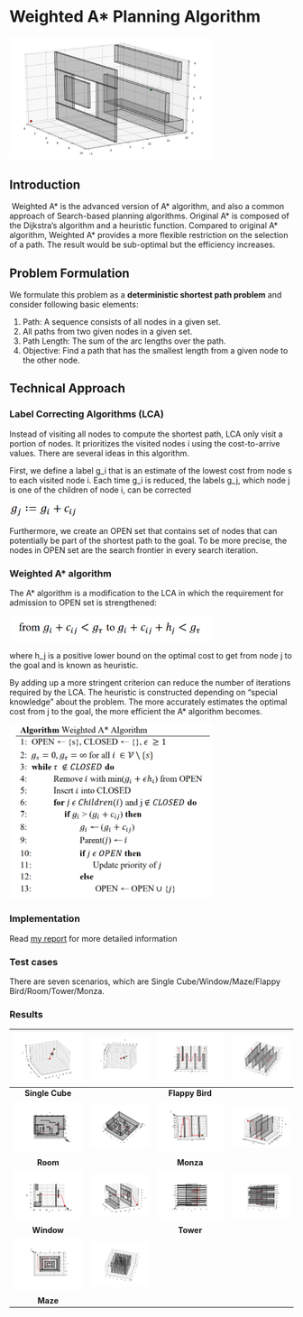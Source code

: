 # Weighted A* Planning Algorithm

<img src="https://github.com/coldhenry/weighted-Astar-planning-algorithm/blob/master/pic/show.png" width="360">

## Introduction

​	Weighted A* is the advanced version of A* algorithm, and also a common approach of Search-based planning algorithms. Original A* is composed of the Dijkstra’s algorithm and a heuristic function. Compared to original A* algorithm, Weighted A* provides a more flexible restriction on the selection of a path. The result would be sub-optimal but the efficiency increases. 



## Problem Formulation 

We formulate this problem as a **deterministic shortest path problem** and consider following basic elements:

1. Path: A sequence consists of all nodes in a given set.
2. All paths from two given nodes in a given set.
3. Path Length: The sum of the arc lengths over the path.
4. Objective: Find a path that has the smallest length from a given node to the other node.


## Technical Approach

### Label Correcting Algorithms (LCA)

Instead of visiting all nodes to compute the shortest path, LCA only visit a portion of nodes. It prioritizes the visited nodes i using the cost-to-arrive values. There are several ideas in this algorithm. 

First, we define a label g_i  that is an estimate of the lowest cost from node s to each visited node i. Each time g_i is reduced, the labels g_j, which node j is one of the children of node i, can be corrected 

<img src="https://github.com/coldhenry/weighted-Astar-planning-algorithm/blob/master/pic/LCA.png" width="120">

Furthermore, we create an OPEN set that contains set of nodes that can potentially be part of the shortest path to the goal. To be more precise, the nodes in OPEN set are the search frontier in every search iteration.


### Weighted A* algorithm

The A* algorithm is a modification to the LCA in which the requirement for admission to OPEN set is strengthened:

<img src="https://github.com/coldhenry/weighted-Astar-planning-algorithm/blob/master/pic/Astar1.png" width="360">

where h_j  is a positive lower bound on the optimal cost to get from node j to the goal and is known as heuristic.

By adding up a more stringent criterion can reduce the number of iterations required by the LCA. The heuristic is constructed depending on “special knowledge” about the problem. The more accurately                                 estimates the optimal cost from j to the goal, the more efficient the A* algorithm becomes. 

<img src="https://github.com/coldhenry/weighted-Astar-planning-algorithm/blob/master/pic/Astaralg.png" width="360">

### Implementation

Read [my report](https://github.com/coldhenry/weighted-Astar-planning-algorithm/blob/master/report.pdf) for more detailed information

### Test cases
There are seven scenarios, which are Single Cube/Window/Maze/Flappy Bird/Room/Tower/Monza.

### Results

| <img src="https://github.com/coldhenry/weighted-Astar-planning-algorithm/blob/master/pic/default.png" width="160"> | <img src="https://github.com/coldhenry/weighted-Astar-planning-algorithm/blob/master/pic/default2.png" width="160"> | <img src="https://github.com/coldhenry/weighted-Astar-planning-algorithm/blob/master/pic/flappy1.png" width="160"> | <img src="https://github.com/coldhenry/weighted-Astar-planning-algorithm/blob/master/pic/flappy2.png" width="160"> |
| :----------------------------------------------------------: | :----------------------------------------------------------: | :----------------------------------------------------------: | :----------------------------------------------------------: |
|                       **Single Cube**                        |                                                              |                       **Flappy Bird**                        |                                                              |
| <img src="https://github.com/coldhenry/weighted-Astar-planning-algorithm/blob/master/pic/room2.png" width="160"> | <img src="https://github.com/coldhenry/weighted-Astar-planning-algorithm/blob/master/pic/room1.png" width="160"> | <img src="https://github.com/coldhenry/weighted-Astar-planning-algorithm/blob/master/pic/monza2.png" width="160"> | <img src="https://github.com/coldhenry/weighted-Astar-planning-algorithm/blob/master/pic/monza1.png" width="160"> |
|                           **Room**                           |                                                              |                          **Monza**                           |                                                              |
| <img src="https://github.com/coldhenry/weighted-Astar-planning-algorithm/blob/master/pic/window1.png" width="160"> | <img src="https://github.com/coldhenry/weighted-Astar-planning-algorithm/blob/master/pic/window2.png" width="160"> | <img src="https://github.com/coldhenry/weighted-Astar-planning-algorithm/blob/master/pic/tower.png" width="160"> | <img src="https://github.com/coldhenry/weighted-Astar-planning-algorithm/blob/master/pic/tower2.png" width="160"> |
|                          **Window**                          |                                                              |                          **Tower**                           |                                                              |
| <img src="https://github.com/coldhenry/weighted-Astar-planning-algorithm/blob/master/pic/maze1.png" width="160"> | <img src="https://github.com/coldhenry/weighted-Astar-planning-algorithm/blob/master/pic/maze2.png" width="160"> |                                                              |                                                              |
|                           **Maze**                           |                                                              |                                                              |                                                              |

